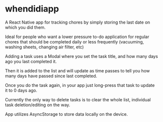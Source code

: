 # whendidiapp

A React Native app for tracking chores by simply storing the last date on which you did them.

Ideal for people who want a lower pressure to-do application for regular chores that should be completed daily or less frequently (vacuuming, washing sheets, changing air filter, etc)

Adding a task uses a Modal where you set the task title, and how many days ago you last completed it.

Then it is added to the list and will update as time passes to tell you how many days have passed since last completed.

Once you do the task again, in your app just long-press that task to update it to 0 days ago.

Currently the only way to delete tasks is to clear the whole list, individual task deletion/editing on the way.

App utilizes AsyncStorage to store data locally on the device.
